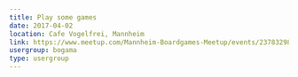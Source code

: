 ```yaml
---
title: Play some games
date: 2017-04-02
location: Cafe Vogelfrei, Mannheim
link: https://www.meetup.com/Mannheim-Boardgames-Meetup/events/237832986/
usergroup: bogama
type: usergroup
---
```

